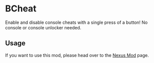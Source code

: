 # BCheat
Enable and disable console cheats with a single press of a button! No console or console unlocker needed.

## Usage

If you want to use this mod, please head over to the [Nexus Mod](https://www.nexusmods.com/batmanarkhamknight/mods/1781) page.